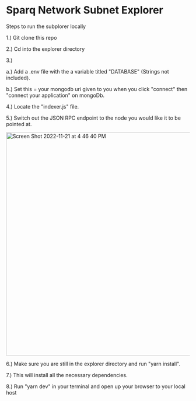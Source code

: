 # Sparq Network Subnet Explorer


Steps to run the subplorer locally

1.) Git clone this repo

2.) Cd into the explorer directory

3.) 

a.) Add a .env file with the a variable titled "DATABASE" (Strings not included).

b.) Set this = your mongodb uri given to you when you click "connect" then "connect your application" on mongoDb.

4.) Locate the "indexer.js" file. 

5.) Switch out the JSON RPC endpoint to the node you would like it to be pointed at.

<img width="612" alt="Screen Shot 2022-11-21 at 4 46 40 PM" src="https://user-images.githubusercontent.com/88636756/203164534-e2bd1c96-0be7-4b35-9660-c94d5c55725a.png">

6.) Make sure you are still in the explorer directory and run "yarn install". 

7.) This will install all the necessary dependencies.

8.) Run "yarn dev" in your terminal and open up your browser to your local host
